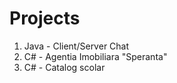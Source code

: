 # Projects
1. Java - Client/Server Chat
2. C# - Agentia Imobiliara "Speranta"
3. C# - Catalog scolar
